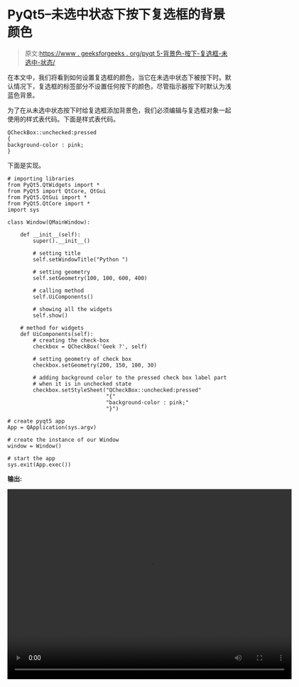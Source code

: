 # PyQt5–未选中状态下按下复选框的背景颜色

> 原文:[https://www . geeksforgeeks . org/pyqt 5-背景色-按下-复选框-未选中-状态/](https://www.geeksforgeeks.org/pyqt5-background-color-for-pressed-check-box-in-unchecked-state/)

在本文中，我们将看到如何设置复选框的颜色，当它在未选中状态下被按下时。默认情况下，复选框的标签部分不设置任何按下的颜色，尽管指示器按下时默认为浅蓝色背景。

为了在从未选中状态按下时给复选框添加背景色，我们必须编辑与复选框对象一起使用的样式表代码。下面是样式表代码。

```
QCheckBox::unchecked:pressed
{
background-color : pink;
}

```

下面是实现。

```
# importing libraries
from PyQt5.QtWidgets import * 
from PyQt5 import QtCore, QtGui
from PyQt5.QtGui import * 
from PyQt5.QtCore import * 
import sys

class Window(QMainWindow):

    def __init__(self):
        super().__init__()

        # setting title
        self.setWindowTitle("Python ")

        # setting geometry
        self.setGeometry(100, 100, 600, 400)

        # calling method
        self.UiComponents()

        # showing all the widgets
        self.show()

    # method for widgets
    def UiComponents(self):
        # creating the check-box
        checkbox = QCheckBox('Geek ?', self)

        # setting geometry of check box
        checkbox.setGeometry(200, 150, 100, 30)

        # adding background color to the pressed check box label part
        # when it is in unchecked state
        checkbox.setStyleSheet("QCheckBox::unchecked:pressed"
                               "{"
                               "background-color : pink;"
                               "}")

# create pyqt5 app
App = QApplication(sys.argv)

# create the instance of our Window
window = Window()

# start the app
sys.exit(App.exec())
```

**输出:**

<video class="wp-video-shortcode" id="video-392129-1" width="640" height="428" preload="metadata" controls=""><source type="video/mp4" src="https://media.geeksforgeeks.org/wp-content/uploads/20200330020311/Python-30-03-2020-02_02_50.mp4?_=1">[https://media.geeksforgeeks.org/wp-content/uploads/20200330020311/Python-30-03-2020-02_02_50.mp4](https://media.geeksforgeeks.org/wp-content/uploads/20200330020311/Python-30-03-2020-02_02_50.mp4)</video>